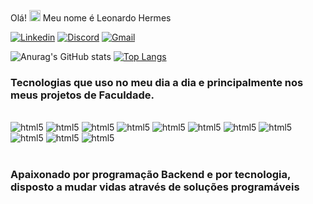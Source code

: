 

<p> Olá! 
<picture>
  <source srcset="https://fonts.gstatic.com/s/e/notoemoji/latest/1f44b_1f3fc/512.webp" type="image/webp">
  <img src="https://fonts.gstatic.com/s/e/notoemoji/latest/1f44b_1f3fc/512.gif" alt="👋" width="18" height="18">
</picture>
Meu nome é Leonardo Hermes 
</p>


[![Linkedin](https://img.shields.io/badge/LinkedIn-0077B5?style=for-the-badge&logo=linkedin&logoColor=white)](https://www.linkedin.com/in/leonardo-hermes-de-carvalho-66196b26b/?trk=opento_sprofile_details)
[![Discord](https://img.shields.io/badge/Discord-7289DA?style=for-the-badge&logo=discord&logoColor=white)](https://discordapp.com/users/527297352344666113)
[![Gmail](https://img.shields.io/badge/Gmail-D14836?style=for-the-badge&logo=gmail&logoColor=white)](mailto:leohermescarvalho18@gmail.com?subject=Contato&body=Olá)


![Anurag's GitHub stats](https://github-readme-stats.vercel.app/api?username=HermesLeonardo&show_icons=true&theme=radical)
[![Top Langs](https://github-readme-stats.vercel.app/api/top-langs/?username=HermesLeonardo&layout=compact&theme=radical)](https://github.com/anuraghazra/github-readme-stats)

### Tecnologias que uso no meu dia a dia e principalmente nos meus projetos de Faculdade.

<div style="display: inline_block"><br/>
    <img alin="center" alt="html5" src="https://img.shields.io/badge/Python-3776AB?style=for-the-badge&logo=python&logoColor=white"/>
    <img alin="center" alt="html5" src="https://img.shields.io/badge/CSS-239120?&style=for-the-badge&logo=css3&logoColor=white"/>
    <img alin="center" alt="html5" src="https://img.shields.io/badge/JavaScript-F7DF1E?style=for-the-badge&logo=javascript&logoColor=black">
    <img alin="center" alt="html5" src="https://img.shields.io/badge/Node.js-43853D?style=for-the-badge&logo=node.js&logoColor=white"/>
    <img alin="center" alt="html5" src="https://img.shields.io/badge/Java-ED8B00?style=for-the-badge&logo=openjdk&logoColor=white"/>
    <img alin="center" alt="html5" src="https://img.shields.io/badge/Dart-0175C2?style=for-the-badge&logo=dart&logoColor=white"/>
    <img alin="center" alt="html5" src="https://img.shields.io/badge/React-20232A?style=for-the-badge&logo=react&logoColor=61DAFB"/>
    <img alin="center" alt="html5" src="https://img.shields.io/badge/Flutter-02569B?style=for-the-badge&logo=flutter&logoColor=white"/>
    <img alin="center" alt="html5" src="https://img.shields.io/badge/MySQL-00000F?style=for-the-badge&logo=mysql&logoColor=white"/>
    <img alin="center" alt="html5" src="https://img.shields.io/badge/SQLite-07405E?style=for-the-badge&logo=sqlite&logoColor=white"/>
    <img alin="center" alt="html5" src="https://img.shields.io/badge/Hibernate-59666C?style=for-the-badge&logo=Hibernate&logoColor=white"/>
    
    

</div><br/>
 




### Apaixonado por programação Backend e por tecnologia, disposto a mudar vidas através de soluções programáveis 
